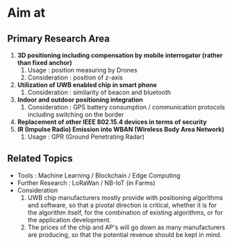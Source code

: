 # Aim at 

## Primary Research Area
1. **3D positioning including compensation by mobile interrogator (rather than fixed anchor)**  
   1. Usage : position measuring by Drones
   1. Consideration : position of z-axis 
1. **Utilization of UWB enabled chip in smart phone**
   1. Consideration : similarity of beacon and bluetooth
1. **Indoor and outdoor positioning integration**
   1. Consideration : GPS battery consumption / communication protocols including switching on the border
1. **Replacement of other IEEE 802.15.4 devices in terms of security**
1. **IR (Impulse Radio) Emission into WBAN (Wireless Body Area Network)**
   1. Usage : GPR (Ground Penetrating Radar)  
   
## Related Topics 
- Tools : Machine Learning / Blockchain / Edge Computing  
- Further Research : LoRaWan / NB-IoT (in Farms)    
- Consideration
  1. UWB chip manufacturers mostly provide with positioning algorithms and software, so that a pivotal direction is critical, whether it is for the algorithm itself, for the combination of existing algorithms, or for the application development.   
  1. The prices of the chip and AP's will go down as many manufacturers are producing, so that the potential revenue should be kept in mind. 
